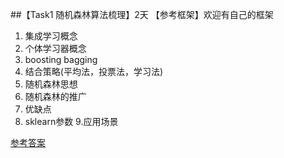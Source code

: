 ##【Task1 随机森林算法梳理】2天
【参考框架】欢迎有自己的框架
1. 集成学习概念
2. 个体学习器概念
3. boosting  bagging
4. 结合策略(平均法，投票法，学习法)
5. 随机森林思想
6. 随机森林的推广
7. 优缺点
8. sklearn参数
9.应用场景

[参考答案](./../参考答案)